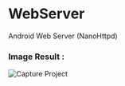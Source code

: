 WebServer
=========

Android Web Server (NanoHttpd)

### **Image Result :**

![Capture Project](http://i43.tinypic.com/ofdfsi.png)
